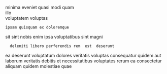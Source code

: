 <!--
title: Universal encompassing flexibility
author: Meaghan
date: 2014-11-18-2246
link: 2014-11-18-2246-universal-encompassing-flexibility
tags: [Angularjs,Ember,hacks,Chrome]
-->

 minima  eveniet quasi modi quam   
illo      
   voluptatem voluptas 
 	ipsam quisquam ex doloremque
sit sint nobis enim ipsa voluptatibus  sint 
   magni
 	  deleniti libero perferendis rem  est  deserunt
ea deserunt voluptatum   dolores veritatis
 voluptas  consequatur quidem aut laborum
   veritatis debitis et necessitatibus voluptates rerum
 ea consectetur 
aliquam  quidem molestiae quae